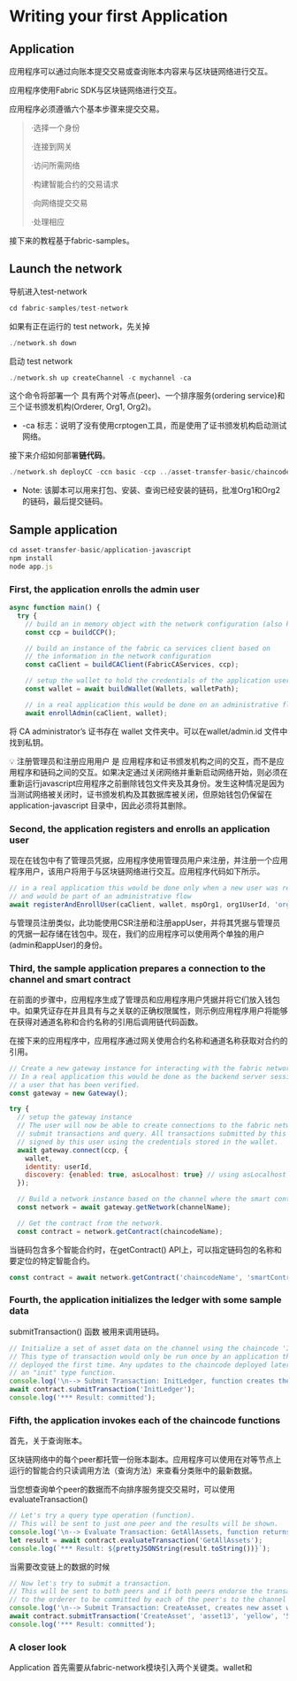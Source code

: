 # Writing your first Application

## Application

应用程序可以通过向账本提交交易或查询账本内容来与区块链网络进行交互。

应用程序使用Fabric SDK与区块链网络进行交互。

应用程序必须遵循六个基本步骤来提交交易。

> ·选择一个身份
> 
> 
> ·连接到网关
> 
> ·访问所需网络
> 
> ·构建智能合约的交易请求
> 
> ·向网络提交交易
> 
> ·处理相应
> 

接下来的教程基于fabric-samples。

## Launch the network

导航进入test-network

```go
cd fabric-samples/test-network
```

如果有正在运行的 test network，先关掉

```go
./network.sh down
```

启动 test network

```go
./network.sh up createChannel -c mychannel -ca
```

这个命令将部署一个 具有两个对等点(peer)、一个排序服务(ordering service)和三个证书颁发机构(Orderer, Org1, Org2)。

- -ca 标志：说明了没有使用crptogen工具，而是使用了证书颁发机构启动测试网络。

接下来介绍如何部署**链代码**。

```go
./network.sh deployCC -ccn basic -ccp ../asset-transfer-basic/chaincode-javascript/ -ccl javascript
```

- Note: 该脚本可以用来打包、安装、查询已经安装的链码，批准Org1和Org2的链码，最后提交链码。

## Sample application

```jsx
cd asset-transfer-basic/application-javascript
npm install
node app.js
```

### First, the application enrolls the admin user

```jsx
async function main() {
  try {
    // build an in memory object with the network configuration (also known as a connection profile)
    const ccp = buildCCP();

    // build an instance of the fabric ca services client based on
    // the information in the network configuration
    const caClient = buildCAClient(FabricCAServices, ccp);

    // setup the wallet to hold the credentials of the application user
    const wallet = await buildWallet(Wallets, walletPath);

    // in a real application this would be done on an administrative flow, and only once
    await enrollAdmin(caClient, wallet);
```

将 CA administrator’s 证书存在 wallet 文件夹中。可以在wallet/admin.id 文件中找到私钥。

<aside>
💡 注册管理员和注册应用用户 是 应用程序和证书颁发机构之间的交互，而不是应用程序和链码之间的交互。如果决定通过关闭网络并重新启动网络开始，则必须在重新运行javascript应用程序之前删除钱包文件夹及其身份。发生这种情况是因为当测试网络被关闭时，证书颁发机构及其数据库被关闭，但原始钱包仍保留在 application-javascript 目录中，因此必须将其删除。

</aside>

### Second, the application registers and enrolls an application user

现在在钱包中有了管理员凭据，应用程序使用管理员用户来注册，并注册一个应用程序用户，该用户将用于与区块链网络进行交互。应用程序代码如下所示。

```jsx
// in a real application this would be done only when a new user was required to be added
// and would be part of an administrative flow
await registerAndEnrollUser(caClient, wallet, mspOrg1, org1UserId, 'org1.department1');
```

与管理员注册类似，此功能使用CSR注册和注册appUser，并将其凭据与管理员的凭据一起存储在钱包中。现在，我们的应用程序可以使用两个单独的用户(admin和appUser)的身份。

### Third, the sample application prepares a connection to the channel and smart contract

在前面的步骤中，应用程序生成了管理员和应用程序用户凭据并将它们放入钱包中。如果凭证存在并且具有与之关联的正确权限属性，则示例应用程序用户将能够在获得对通道名称和合约名称的引用后调用链代码函数。

在接下来的应用程序中，应用程序通过网关使用合约名称和通道名称获取对合约的引用。

```jsx
// Create a new gateway instance for interacting with the fabric network.
// In a real application this would be done as the backend server session is setup for
// a user that has been verified.
const gateway = new Gateway();

try {
  // setup the gateway instance
  // The user will now be able to create connections to the fabric network and be able to
  // submit transactions and query. All transactions submitted by this gateway will be
  // signed by this user using the credentials stored in the wallet.
  await gateway.connect(ccp, {
    wallet,
    identity: userId,
    discovery: {enabled: true, asLocalhost: true} // using asLocalhost as this gateway is using a fabric network deployed locally
  });

  // Build a network instance based on the channel where the smart contract is deployed
  const network = await gateway.getNetwork(channelName);

  // Get the contract from the network.
  const contract = network.getContract(chaincodeName);
```

当链码包含多个智能合约时，在getContract() API上，可以指定链码包的名称和要定位的特定智能合约。

```jsx
const contract = await network.getContract('chaincodeName', 'smartContractName');
```

### Fourth, the application initializes the ledger with some sample data

submitTransaction() 函数 被用来调用链码。

```jsx
// Initialize a set of asset data on the channel using the chaincode 'InitLedger' function.
// This type of transaction would only be run once by an application the first time it was started after it
// deployed the first time. Any updates to the chaincode deployed later would likely not need to run
// an "init" type function.
console.log('\n--> Submit Transaction: InitLedger, function creates the initial set of assets on the ledger');
await contract.submitTransaction('InitLedger');
console.log('*** Result: committed');
```

### Fifth, the application invokes each of the chaincode functions

首先，关于查询账本。

区块链网络中的每个peer都托管一份账本副本。应用程序可以使用在对等节点上运行的智能合约只读调用方法（查询方法）来查看分类账中的最新数据。

当您想查询单个peer的数据而不向排序服务提交交易时，可以使用evaluateTransaction()

```jsx
// Let's try a query type operation (function).
// This will be sent to just one peer and the results will be shown.
console.log('\n--> Evaluate Transaction: GetAllAssets, function returns all the current assets on the ledger');
let result = await contract.evaluateTransaction('GetAllAssets');
console.log(`*** Result: ${prettyJSONString(result.toString())}`);
```

当需要改变链上的数据的时候

```jsx
// Now let's try to submit a transaction.
// This will be sent to both peers and if both peers endorse the transaction, the endorsed proposal will be sent
// to the orderer to be committed by each of the peer's to the channel ledger.
console.log('\n--> Submit Transaction: CreateAsset, creates new asset with ID, color, owner, size, and appraisedValue arguments');
await contract.submitTransaction('CreateAsset', 'asset13', 'yellow', '5', 'Tom', '1300');
console.log('*** Result: committed');
```

### A closer look

Application 首先需要从fabric-network模块引入两个关键类。wallet和
